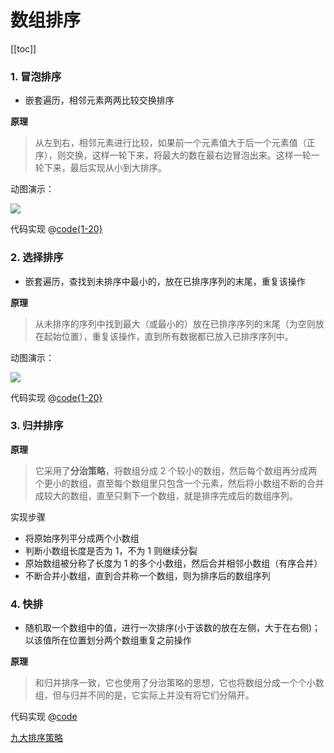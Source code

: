 # 数组排序

[[toc]]

### 1. 冒泡排序

- 嵌套遍历，相邻元素两两比较交换排序

**原理**

> 从左到右，相邻元素进行比较，如果前一个元素值大于后一个元素值（正序），则交换，这样一轮下来，将最大的数在最右边冒泡出来。这样一轮一轮下来，最后实现从小到大排序。

动图演示：

<div style="textAlign: center">
    <img src="https://www.runoob.com/wp-content/uploads/2019/03/bubbleSort.gif" style="margin: 0 auto">
</div>

代码实现
@[code{1-20}](@src/algorithms/bubbleSort.js)

### 2. 选择排序

- 嵌套遍历，查找到未排序中最小的，放在已排序序列的末尾，重复该操作

**原理**

> 从未排序的序列中找到最大（或最小的）放在已排序序列的末尾（为空则放在起始位置），重复该操作，直到所有数据都已放入已排序序列中。

动图演示：

<div style="textAlign: center">
    <img src="https://www.runoob.com/wp-content/uploads/2019/03/selectionSort.gif" style="margin: 0 auto">
</div>

代码实现
@[code{1-20}](@src/algorithms/selectionSort.js)

### 3. 归并排序

**原理**

> 它采用了**分治策略**，将数组分成 2 个较小的数组，然后每个数组再分成两个更小的数组，直至每个数组里只包含一个元素，然后将小数组不断的合并成较大的数组，直至只剩下一个数组，就是排序完成后的数组序列。

实现步骤

- 将原始序列平分成两个小数组
- 判断小数组长度是否为 1，不为 1 则继续分裂
- 原始数组被分称了长度为 1 的多个小数组，然后合并相邻小数组（有序合并）
- 不断合并小数组，直到合并称一个数组，则为排序后的数组序列

### 4. 快排

- 随机取一个数组中的值，进行一次排序(小于该数的放在左侧，大于在右侧)；以该值所在位置划分两个数组重复之前操作

**原理**

> 和归并排序一致，它也使用了分治策略的思想，它也将数组分成一个个小数组，但与归并不同的是，它实际上并没有将它们分隔开。

代码实现
@[code](@src/algorithms/quickSort.js)

[九大排序策略](https://mp.weixin.qq.com/s/N_6vAyZYdD41yoe7-KYfnw)
